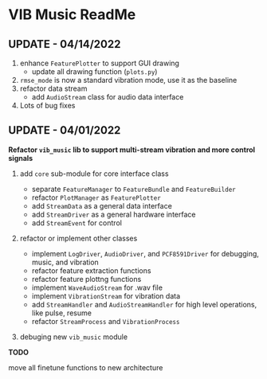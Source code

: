 # VIB Music ReadMe

## UPDATE - 04/14/2022
1. enhance `FeaturePlotter` to support GUI drawing
    * update all drawing function (`plots.py`)
2. `rmse_mode` is now a standard vibration mode, use it as the baseline
3. refactor data stream
    * add `AudioStream` class for audio data interface
4. Lots of bug fixes

## UPDATE - 04/01/2022
**Refactor `vib_music` lib to support multi-stream vibration and more control signals**
1. add `core` sub-module for core interface class
    * separate `FeatureManager` to `FeatureBundle` and `FeatureBuilder`
    * refactor `PlotManager` as `FeaturePlotter`
    * add `StreamData` as a general data interface
    * add `StreamDriver` as a general hardware interface
    * add `StreamEvent` for control

2. refactor or implement other classes
    * implement `LogDriver`, `AudioDriver`, and `PCF8591Driver` for debugging, music, and vibration
    * refactor feature extraction functions
    * refactor feature plottng functions
    * implement `WaveAudioStream` for .wav file
    * implement `VibrationStream` for vibration data
    * add `StreamHandler` and `AudioStreamHandler` for high level operations, like pulse, resume
    * refactor `StreamProcess` and `VibrationProcess`

3. debuging new `vib_music` module

**TODO**

move all finetune functions to new architecture